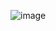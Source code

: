 ![image](https://github.com/shwetacctech/visualizer_dda_bresenham/assets/149310316/0411ff33-3ff8-48dc-add4-9bed5a603fa1)
